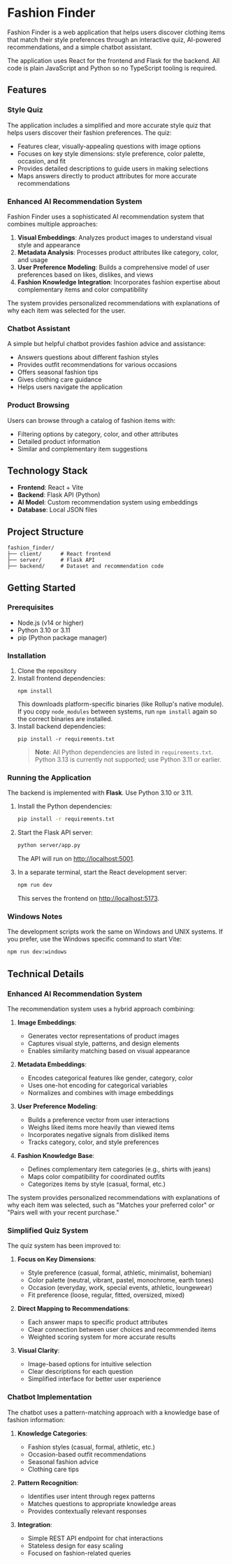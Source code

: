# Fashion Finder

Fashion Finder is a web application that helps users discover clothing items that match their style preferences through an interactive quiz, AI-powered recommendations, and a simple chatbot assistant.

The application uses React for the frontend and Flask for the backend. All code is plain JavaScript and Python so no TypeScript tooling is required.

## Features

### Style Quiz
The application includes a simplified and more accurate style quiz that helps users discover their fashion preferences. The quiz:
- Features clear, visually-appealing questions with image options
- Focuses on key style dimensions: style preference, color palette, occasion, and fit
- Provides detailed descriptions to guide users in making selections
- Maps answers directly to product attributes for more accurate recommendations

### Enhanced AI Recommendation System
Fashion Finder uses a sophisticated AI recommendation system that combines multiple approaches:

1. **Visual Embeddings**: Analyzes product images to understand visual style and appearance
2. **Metadata Analysis**: Processes product attributes like category, color, and usage
3. **User Preference Modeling**: Builds a comprehensive model of user preferences based on likes, dislikes, and views
4. **Fashion Knowledge Integration**: Incorporates fashion expertise about complementary items and color compatibility

The system provides personalized recommendations with explanations of why each item was selected for the user.

### Chatbot Assistant
A simple but helpful chatbot provides fashion advice and assistance:
- Answers questions about different fashion styles
- Provides outfit recommendations for various occasions
- Offers seasonal fashion tips
- Gives clothing care guidance
- Helps users navigate the application

### Product Browsing
Users can browse through a catalog of fashion items with:
- Filtering options by category, color, and other attributes
- Detailed product information
- Similar and complementary item suggestions

## Technology Stack

- **Frontend**: React + Vite
- **Backend**: Flask API (Python)
- **AI Model**: Custom recommendation system using embeddings
- **Database**: Local JSON files

## Project Structure

```
fashion_finder/
├── client/      # React frontend
├── server/      # Flask API
├── backend/     # Dataset and recommendation code
```

## Getting Started

### Prerequisites

- Node.js (v14 or higher)
 - Python 3.10 or 3.11
- pip (Python package manager)

### Installation

1. Clone the repository
2. Install frontend dependencies:
   ```
   npm install
   ```
   This downloads platform-specific binaries (like Rollup's native module).
   If you copy `node_modules` between systems, run `npm install` again so the
   correct binaries are installed.
3. Install backend dependencies:
   ```
   pip install -r requirements.txt
   ```
   > **Note**: All Python dependencies are listed in `requirements.txt`. Python 3.13 is currently not supported; use Python 3.11 or earlier.

### Running the Application

The backend is implemented with **Flask**. Use Python 3.10 or 3.11.

1. Install the Python dependencies:
   ```bash
   pip install -r requirements.txt
   ```
2. Start the Flask API server:
   ```bash
   python server/app.py
   ```
   The API will run on [http://localhost:5001](http://localhost:5001).

3. In a separate terminal, start the React development server:
   ```bash
   npm run dev
   ```
   This serves the frontend on [http://localhost:5173](http://localhost:5173).

### Windows Notes

The development scripts work the same on Windows and UNIX systems. If you prefer,
use the Windows specific command to start Vite:

```bash
npm run dev:windows
```

## Technical Details

### Enhanced AI Recommendation System

The recommendation system uses a hybrid approach combining:

1. **Image Embeddings**: 
   - Generates vector representations of product images
   - Captures visual style, patterns, and design elements
   - Enables similarity matching based on visual appearance

2. **Metadata Embeddings**:
   - Encodes categorical features like gender, category, color
   - Uses one-hot encoding for categorical variables
   - Normalizes and combines with image embeddings

3. **User Preference Modeling**:
   - Builds a preference vector from user interactions
   - Weighs liked items more heavily than viewed items
   - Incorporates negative signals from disliked items
   - Tracks category, color, and style preferences

4. **Fashion Knowledge Base**:
   - Defines complementary item categories (e.g., shirts with jeans)
   - Maps color compatibility for coordinated outfits
   - Categorizes items by style (casual, formal, etc.)

The system provides personalized recommendations with explanations of why each item was selected, such as "Matches your preferred color" or "Pairs well with your recent purchase."

### Simplified Quiz System

The quiz system has been improved to:

1. **Focus on Key Dimensions**:
   - Style preference (casual, formal, athletic, minimalist, bohemian)
   - Color palette (neutral, vibrant, pastel, monochrome, earth tones)
   - Occasion (everyday, work, special events, athletic, loungewear)
   - Fit preference (loose, regular, fitted, oversized, mixed)

2. **Direct Mapping to Recommendations**:
   - Each answer maps to specific product attributes
   - Clear connection between user choices and recommended items
   - Weighted scoring system for more accurate results

3. **Visual Clarity**:
   - Image-based options for intuitive selection
   - Clear descriptions for each question
   - Simplified interface for better user experience

### Chatbot Implementation

The chatbot uses a pattern-matching approach with a knowledge base of fashion information:

1. **Knowledge Categories**:
   - Fashion styles (casual, formal, athletic, etc.)
   - Occasion-based outfit recommendations
   - Seasonal fashion advice
   - Clothing care tips

2. **Pattern Recognition**:
   - Identifies user intent through regex patterns
   - Matches questions to appropriate knowledge areas
   - Provides contextually relevant responses

3. **Integration**:
   - Simple REST API endpoint for chat interactions
   - Stateless design for easy scaling
   - Focused on fashion-related queries


